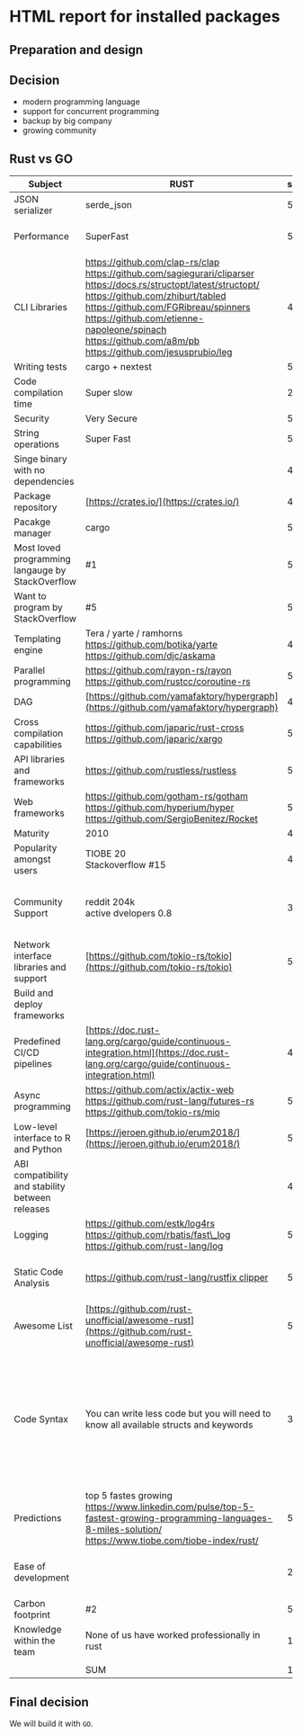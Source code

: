 
# HTML report for installed packages

## Preparation and design

## Decision

* modern programming language
* support for concurrent programming
* backup by big company
* growing community

## Rust vs GO

| Subject                                        |RUST                                                                                                                                                                                                                                                                                                                       |score|GO                                                                            |score|Reference                                                                                                                                                                                                                                                                                                                                                                                                                                                                                                                                                                                 |
|------------------------------------------------|---------------------------------------------------------------------------------------------------------------------------------------------------------------------------------------------------------------------------------------------------------------------------------------------------------------------------|-----|------------------------------------------------------------------------------|-----|------------------------------------------------------------------------------------------------------------------------------------------------------------------------------------------------------------------------------------------------------------------------------------------------------------------------------------------------------------------------------------------------------------------------------------------------------------------------------------------------------------------------------------------------------------------------------------------|
|JSON serializer                                 |serde\_json                                                                                                                                                                                                                                                                                                                |5    |[https://github.com/wI2L/jettison](https://github.com/wI2L/jettison)          |5    |                                                                                                                                                                                                                                                                                                                                                                                                                                                                                                                                                                                          |
|Performance                                     |SuperFast                                                                                                                                                                                                                                                                                                                  |5    |Fast                                                                          |4    |https://benchmarksgame-team.pages.debian.net/benchmarksgame/fastest/rust-go.html<br>https://github.com/kostya/benchmarks                                                                                                                                                                                                                                                                                                                                                                                                                                                                  |
|CLI Libraries                                   |https://github.com/clap-rs/clap<br>https://github.com/sagiegurari/cliparser<br>https://docs.rs/structopt/latest/structopt/<br>https://github.com/zhiburt/tabled<br>https://github.com/FGRibreau/spinners<br>https://github.com/etienne-napoleone/spinach<br>https://github.com/a8m/pb<br>https://github.com/jesusprubio/leg|4    |Defacto: [https://cobra.dev/](https://cobra.dev/)                             |5    |                                                                                                                                                                                                                                                                                                                                                                                                                                                                                                                                                                                          |
|Writing tests                                    |cargo + nextest                                                                                                                                                                                                                                                                                                            |5    |Built-in testing package                                                      |5    |                                                                                                                                                                                                                                                                                                                                                                                                                                                                                                                                                                                          |
|Code compilation time                           |Super slow                                                                                                                                                                                                                                                                                                                 |2    |slow                                                                          |3    |                                                                                                                                                                                                                                                                                                                                                                                                                                                                                                                                                                                          |
|Security                                        |Very Secure                                                                                                                                                                                                                                                                                                                |5    |                                                                              |4    |                                                                                                                                                                                                                                                                                                                                                                                                                                                                                                                                                                                          |
|String operations                               |Super Fast                                                                                                                                                                                                                                                                                                                 |5    |Super Fast                                                                    |5    |                                                                                                                                                                                                                                                                                                                                                                                                                                                                                                                                                                                          |
|Singe binary with no dependencies               |                                                                                                                                                                                                                                                                                                                           |4    |build-in / https://github.com/go-playground/statics                           |5    |                                                                                                                                                                                                                                                                                                                                                                                                                                                                                                                                                                                          |
|Package repository                              |[https://crates.io/](https://crates.io/)                                                                                                                                                                                                                                                                                   |4    |                                                                              |5    |                                                                                                                                                                                                                                                                                                                                                                                                                                                                                                                                                                                          |
|Pacakge manager                                 |cargo                                                                                                                                                                                                                                                                                                                      |5    |Built-in: go.mod dependencies                                                 |5    |                                                                                                                                                                                                                                                                                                                                                                                                                                                                                                                                                                                          |
|Most loved programming langauge by StackOverflow|#1                                                                                                                                                                                                                                                                                                                         |5    |#10                                                                           |4    |[https://stackoverflow.blog/2017/10/31/disliked-programming-languages/](https://stackoverflow.blog/2017/10/31/disliked-programming-languages/)                                                                                                                                                                                                                                                                                                                                                                                                                                            |
|Want to program by StackOverflow                |#5                                                                                                                                                                                                                                                                                                                         |5    |#4                                                                            |5    |                                                                                                                                                                                                                                                                                                                                                                                                                                                                                                                                                                                          |
|Templating engine                               |Tera / yarte / ramhorns<br>https://github.com/botika/yarte<br>https://github.com/djc/askama                                                                                                                                                                                                                                |4    |Amber / pongo2 / html/template quicktemplate                                  |5    |                                                                                                                                                                                                                                                                                                                                                                                                                                                                                                                                                                                          |
|Parallel programming                            |https://github.com/rayon-rs/rayon<br>https://github.com/rustcc/coroutine-rs                                                                                                                                                                                                                                                |5    |Go routines with concurrency built-in                                         |5    |                                                                                                                                                                                                                                                                                                                                                                                                                                                                                                                                                                                          |
|DAG                                             |[https://github.com/yamafaktory/hypergraph](https://github.com/yamafaktory/hypergraph)                                                                                                                                                                                                                                     |4    |https://github.com/yourbasic/graph<br>https://github.com/ThePaw/go-gt         |4    |                                                                                                                                                                                                                                                                                                                                                                                                                                                                                                                                                                                          |
|Cross compilation capabilities                  |https://github.com/japaric/rust-cross<br>https://github.com/japaric/xargo                                                                                                                                                                                                                                                  |5    |by design                                                                     |5    |                                                                                                                                                                                                                                                                                                                                                                                                                                                                                                                                                                                          |
|API libraries and frameworks                    |[https://github.com/rustless/rustless<br>](https://github.com/rustless/rustless)                                                                                                                                                                                                                                           |5    |by design                                                                     |5    |                                                                                                                                                                                                                                                                                                                                                                                                                                                                                                                                                                                          |
|Web frameworks                                  |https://github.com/gotham-rs/gotham https://github.com/hyperium/hyper https://github.com/SergioBenitez/Rocket                                                                                                                                                                                                              |5    |[https://github.com/dinever/golf<br>](https://github.com/dinever/golf)        |5    |                                                                                                                                                                                                                                                                                                                                                                                                                                                                                                                                                                                          |
|Maturity                                        |2010                                                                                                                                                                                                                                                                                                                       |4    |2009                                                                          |4    |                                                                                                                                                                                                                                                                                                                                                                                                                                                                                                                                                                                          |
|Popularity amongst users                        |TIOBE 20<br>Stackoverflow #15                                                                                                                                                                                                                                                                                              |4    |TIOBE 11<br>Stackoverflow #13                                                 |4    |                                                                                                                                                                                                                                                                                                                                                                                                                                                                                                                                                                                          |
|Community Support                               |reddit 204k<br>active dvelopers 0.8                                                                                                                                                                                                                                                                                        |3    |reddit 191k<br>active dvelopers 1.5                                           |4    |https://www.statista.com/statistics/793628/worldwide-developer-survey-most-used-languages/<br>https://thenewstack.io/rust-vs-go-why-theyre-better-together/<br>https://stackshare.io/stackups/go-packages-go-vs-rust<br>https://www.openxcell.com/blog/golang-vs-rust/                                                                                                                                                                                                                                                                                                                    |
|Network interface libraries and support         |[https://github.com/tokio-rs/tokio](https://github.com/tokio-rs/tokio)                                                                                                                                                                                                                                                     |5    |                                                                              |5    |                                                                                                                                                                                                                                                                                                                                                                                                                                                                                                                                                                                          |
|Build and deploy frameworks                     |                                                                                                                                                                                                                                                                                                                           |     |                                                                              |     |                                                                                                                                                                                                                                                                                                                                                                                                                                                                                                                                                                                          |
|Predefined CI/CD pipelines                      |[https://doc.rust-lang.org/cargo/guide/continuous-integration.html](https://doc.rust-lang.org/cargo/guide/continuous-integration.html)                                                                                                                                                                                     |4    |[https://golangci.com/](https://golangci.com/)                                |4    |                                                                                                                                                                                                                                                                                                                                                                                                                                                                                                                                                                                          |
|Async programming                               |https://github.com/actix/actix-web<br>https://github.com/rust-lang/futures-rs<br>https://github.com/tokio-rs/mio<br>                                                                                                                                                                                                       |5    |                                                                              |5    |                                                                                                                                                                                                                                                                                                                                                                                                                                                                                                                                                                                          |
|Low-level interface to R and Python             |[https://jeroen.github.io/erum2018/](https://jeroen.github.io/erum2018/)                                                                                                                                                                                                                                                   |5    |Not so many documentation on R and go                                         |4    |                                                                                                                                                                                                                                                                                                                                                                                                                                                                                                                                                                                          |
|ABI compatibility and stability between releases|                                                                                                                                                                                                                                                                                                                           |4    |                                                                              |4    |                                                                                                                                                                                                                                                                                                                                                                                                                                                                                                                                                                                          |
|Logging                                         |https://github.com/estk/log4rs<br>https://github.com/rbatis/fast\_log<br>https://github.com/rust-lang/log<br>                                                                                                                                                                                                              |5    |https://github.com/Sirupsen/logrus<br>https://github.com/uber-go/zap<br>      |5    |                                                                                                                                                                                                                                                                                                                                                                                                                                                                                                                                                                                          |
|Static Code Analysis                            |[https://github.com/rust-lang/rustfix clipper](https://github.com/rust-lang/rustfix)                                                                                                                                                                                                                                       |5    |[https://github.com/qax-os/goreporter](https://github.com/qax-os/goreporter)  |5    |                                                                                                                                                                                                                                                                                                                                                                                                                                                                                                                                                                                          |
|Awesome List                                    |[https://github.com/rust-unofficial/awesome-rust](https://github.com/rust-unofficial/awesome-rust)                                                                                                                                                                                                                         |5    |[https://awesome-go.com/](https://awesome-go.com/)                            |5    |                                                                                                                                                                                                                                                                                                                                                                                                                                                                                                                                                                                          |
|Code Syntax                                     |You can write less code but you will need to know all available structs and keywords                                                                                                                                                                                                                                       |3    |                                                                              |5    |https://programming-idioms.org/idiom/130/depth-first-traversal-in-a-graph/2500/rust<br>https://programming-idioms.org/idiom/128/breadth-first-traversing-of-a-tree/2490/rust<br>https://programming-idioms.org/idiom/279/read-list-of-strings-from-the-standard-input/5259/rust<br>https://programming-idioms.org/idiom/240/sort-2-lists-together/4313/rust<br>https://programming-idioms.org/idiom/121<br>https://programming-idioms.org/idiom/291<br>https://programming-idioms.org/idiom/129/breadth-first-traversal-in-<br>a-graph/1708/go<br>https://programming-idioms.org/idiom/208|
|Predictions                                     |top 5 fastes growing https://www.linkedin.com/pulse/top-5-fastest-growing-programming-languages-8-miles-solution/<br>https://www.tiobe.com/tiobe-index/rust/                                                                                                                                                               |5    |[https://www.tiobe.com/tiobe-index/go/](https://www.tiobe.com/tiobe-index/go/)|3    |                                                                                                                                                                                                                                                                                                                                                                                                                                                                                                                                                                                          |
|Ease of development                             |                                                                                                                                                                                                                                                                                                                           |2    |                                                                              |5    |[https://trends.google.com/trends/explore?date=today%205-y&q=rust%20programming%20language,go%20programming%20language](https://trends.google.com/trends/explore?date=today%205-y&q=rust%20programming%20language,go%20programming%20language)                                                                                                                                                                                                                                                                                                                                            |
|Carbon footprint                                |#2                                                                                                                                                                                                                                                                                                                         |5    |#14                                                                           |3    |                                                                                                                                                                                                                                                                                                                                                                                                                                                                                                                                                                                          |
|Knowledge within the team                       |None of us have worked professionally in rust                                                                                                                                                                                                                                                                               |1    |Dinakar has written production code in go                                     |2    |                                                                                                                                                                                                                                                                                                                                                                                                                                                                                                                                                                                          |
|                                                |                                                                                                                                                                                                                                                                                                                           |     |                                                                              |     |                                                                                                                                                                                                                                                                                                                                                                                                                                                                                                                                                                                          |
|                                                |SUM                                                                                                                                                                                                                                                                                                                        |147  |                                                                              |151  |

## Final decision

We will build it with `GO`.
